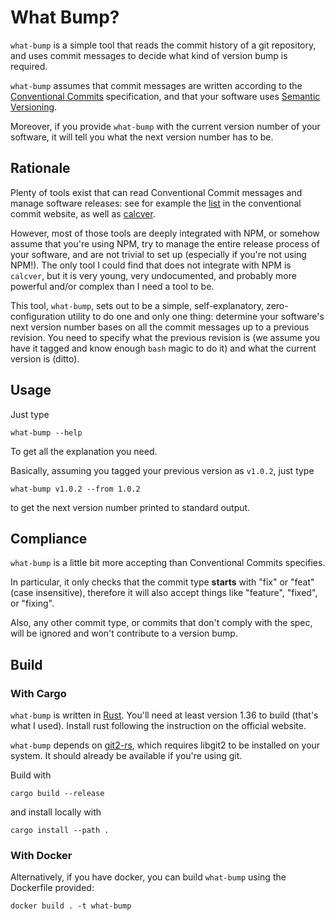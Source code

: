 # What Bump?

`what-bump` is a simple tool that reads the commit history of a git repository,
and uses commit messages to decide what kind of version bump is required.

`what-bump` assumes that commit messages are written according to the 
[Conventional Commits](https://www.conventionalcommits.org/en/v1.0.0/)
specification, and that your software uses [Semantic Versioning](https://semver.org).

Moreover, if you provide `what-bump` with the current version number of your software,
it will tell you what the next version number has to be.

## Rationale

Plenty of tools exist that can read Conventional Commit messages and manage software
releases: see for example the [list](https://www.conventionalcommits.org/en/v1.0.0/#tooling-for-conventional-commits)
in the conventional commit website, as well as [calcver](https://github.com/sanisoclem/calcver-cli).

However, most of those tools are deeply integrated with NPM, or somehow assume that you're
using NPM, try to manage the entire release process of your software, and are not trivial
to set up (especially if you're not using NPM!). 
The only tool I could find that does not integrate with NPM is `calcver`, but it is very
young, very undocumented, and probably more powerful and/or complex than I need a tool 
to be.

This tool, `what-bump`, sets out to be a simple, self-explanatory, zero-configuration
utility to do one and only one thing: determine your software's next version number
bases on all the commit messages up to a previous revision. You need to specify what
the previous revision is (we assume you have it tagged and know enough `bash` magic to
do it) and what the current version is (ditto).

## Usage

Just type

    what-bump --help

To get all the explanation you need. 

Basically, assuming you tagged your previous version as `v1.0.2`, just type
  
    what-bump v1.0.2 --from 1.0.2
  
to get the next version number printed to standard output.

## Compliance

`what-bump` is a little bit more accepting than Conventional Commits specifies.

In particular, it only checks that the commit type **starts** with "fix" or "feat" 
(case insensitive), therefore it will also accept things like "feature", "fixed", or
"fixing". 

Also, any other commit type, or commits that don't comply with the spec,
will be ignored and won't contribute to a version bump. 

## Build

### With Cargo

`what-bump` is written in [Rust](https://www.rust-lang.org). You'll need at least version 
1.36 to build (that's what I used). Install rust following the instruction on the official
website. 

`what-bump` depends on [git2-rs](https://github.com/alexcrichton/git2-rs), which requires
libgit2 to be installed on your system. It should already be available if you're using git.

Build with

    cargo build --release
    
and install locally with

    cargo install --path .

### With Docker

Alternatively, if you have docker, you can build `what-bump` using 
the Dockerfile provided:

    docker build . -t what-bump

    